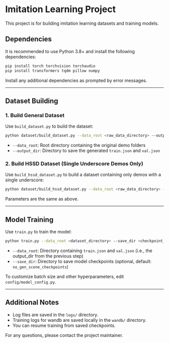 # Imitation Learning Project

This project is for building imitation learning datasets and training models.

## Dependencies

It is recommended to use Python 3.8+ and install the following dependencies:

```bash
pip install torch torchvision torchaudio
pip install transformers tqdm pillow numpy
```

Install any additional dependencies as prompted by error messages.

---

## Dataset Building

### 1. Build General Dataset

Use `build_dataset.py` to build the dataset:

```bash
python dataset/build_dataset.py --data_root <raw_data_directory> --output_dir <output_directory>
```

- `--data_root`: Root directory containing the original demo folders
- `--output_dir`: Directory to save the generated `train.json` and `val.json`

### 2. Build HSSD Dataset (Single Underscore Demos Only)

Use `build_hssd_dataset.py` to build a dataset containing only demos with a single underscore:

```bash
python dataset/build_hssd_dataset.py --data_root <raw_data_directory> --output_dir <output_directory>
```

Parameters are the same as above.

---

## Model Training

Use `train.py` to train the model:

```bash
python train.py --data_root <dataset_directory> --save_dir <checkpoint_directory>
```

- `--data_root`: Directory containing `train.json` and `val.json` (i.e., the output_dir from the previous step)
- `--save_dir`: Directory to save model checkpoints (optional, default: `no_gen_scene_checkpoints`)

To customize batch size and other hyperparameters, edit `config/model_config.py`.

---

## Additional Notes

- Log files are saved in the `logs/` directory.
- Training logs for wandb are saved locally in the `wandb/` directory.
- You can resume training from saved checkpoints.

For any questions, please contact the project maintainer.
